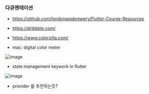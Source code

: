 ### 다큐멘테이션 
* https://github.com/londonappbrewery/Flutter-Course-Resources

* https://dribbble.com/

* https://www.colorzilla.com/

* mac: digital color meter


![image](https://user-images.githubusercontent.com/1837913/103390848-e1f47900-4b59-11eb-89d9-5b50e6f677a4.png)

* state management keywork in flutter

![image](https://user-images.githubusercontent.com/1837913/103390890-1a945280-4b5a-11eb-92a5-c2f9efce7dbe.png)

* provider 를 추천하는듯? 
